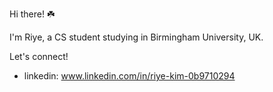 Hi there! ☘️

I'm Riye, a CS student studying in Birmingham University, UK.

Let's connect!
- linkedin: www.linkedin.com/in/riye-kim-0b9710294

<!---
riri324/riri324 is a ✨ special ✨ repository because its `README.md` (this file) appears on your GitHub profile.
You can click the Preview link to take a look at your changes.
--->
